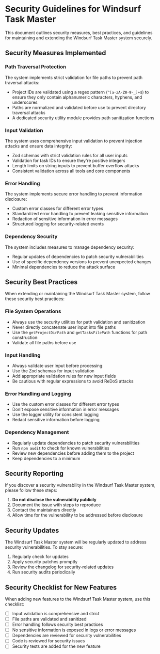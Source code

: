 # Security Guidelines for Windsurf Task Master

This document outlines security measures, best practices, and guidelines for maintaining and extending the Windsurf Task Master system securely.

## Security Measures Implemented

### Path Traversal Protection

The system implements strict validation for file paths to prevent path traversal attacks:

- Project IDs are validated using a regex pattern (`^[a-zA-Z0-9-_]+$`) to ensure they only contain alphanumeric characters, hyphens, and underscores
- Paths are normalized and validated before use to prevent directory traversal attacks
- A dedicated security utility module provides path sanitization functions

### Input Validation

The system uses comprehensive input validation to prevent injection attacks and ensure data integrity:

- Zod schemas with strict validation rules for all user inputs
- Validation for task IDs to ensure they're positive integers
- Length limits on string inputs to prevent buffer overflow attacks
- Consistent validation across all tools and core components

### Error Handling

The system implements secure error handling to prevent information disclosure:

- Custom error classes for different error types
- Standardized error handling to prevent leaking sensitive information
- Redaction of sensitive information in error messages
- Structured logging for security-related events

### Dependency Security

The system includes measures to manage dependency security:

- Regular updates of dependencies to patch security vulnerabilities
- Use of specific dependency versions to prevent unexpected changes
- Minimal dependencies to reduce the attack surface

## Security Best Practices

When extending or maintaining the Windsurf Task Master system, follow these security best practices:

### File System Operations

- Always use the security utilities for path validation and sanitization
- Never directly concatenate user input into file paths
- Use the `getProjectDirPath` and `getTasksFilePath` functions for path construction
- Validate all file paths before use

### Input Handling

- Always validate user input before processing
- Use the Zod schemas for input validation
- Add appropriate validation rules for new input fields
- Be cautious with regular expressions to avoid ReDoS attacks

### Error Handling and Logging

- Use the custom error classes for different error types
- Don't expose sensitive information in error messages
- Use the logger utility for consistent logging
- Redact sensitive information before logging

### Dependency Management

- Regularly update dependencies to patch security vulnerabilities
- Run `npm audit` to check for known vulnerabilities
- Review new dependencies before adding them to the project
- Keep dependencies to a minimum

## Security Reporting

If you discover a security vulnerability in the Windsurf Task Master system, please follow these steps:

1. **Do not disclose the vulnerability publicly**
2. Document the issue with steps to reproduce
3. Contact the maintainers directly
4. Allow time for the vulnerability to be addressed before disclosure

## Security Updates

The Windsurf Task Master system will be regularly updated to address security vulnerabilities. To stay secure:

1. Regularly check for updates
2. Apply security patches promptly
3. Review the changelog for security-related updates
4. Run security audits periodically

## Security Checklist for New Features

When adding new features to the Windsurf Task Master system, use this checklist:

- [ ] Input validation is comprehensive and strict
- [ ] File paths are validated and sanitized
- [ ] Error handling follows security best practices
- [ ] No sensitive information is exposed in logs or error messages
- [ ] Dependencies are reviewed for security vulnerabilities
- [ ] Code is reviewed for security issues
- [ ] Security tests are added for the new feature
